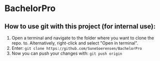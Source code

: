 # BachelorPro
## How to use git with this project (for internal use):

1. Open a terminal and navigate to the folder where you want to clone the repo. to. Alternatively, right-click and select "Open in terminal".
2. Enter: `git clone https://github.com/SuneSoerensen/BachelorPro`
4. Now you can push your changes with: `git push origin`

